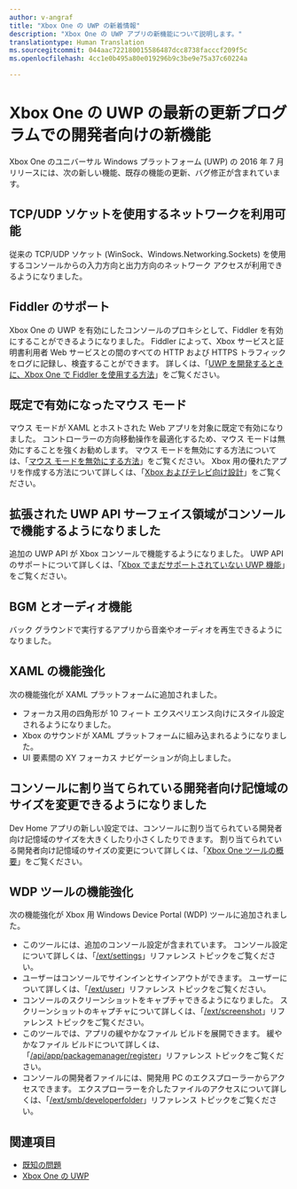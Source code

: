 ```yaml
---
author: v-angraf
title: "Xbox One の UWP の新着情報"
description: "Xbox One の UWP アプリの新機能について説明します。"
translationtype: Human Translation
ms.sourcegitcommit: 044aac722180015586487dcc8738facccf209f5c
ms.openlocfilehash: 4cc1e0b495a80e019296b9c3be9e75a37c60224a

---
```


# Xbox One の UWP の最新の更新プログラムでの開発者向けの新機能

Xbox One のユニバーサル Windows プラットフォーム (UWP) の 2016 年 7 月リリースには、次の新しい機能、既存の機能の更新、バグ修正が含まれています。

## TCP/UDP ソケットを使用するネットワークを利用可能  
従来の TCP/UDP ソケット (WinSock、Windows.Networking.Sockets) を使用するコンソールからの入力方向と出力方向のネットワーク アクセスが利用できるようになりました。

## Fiddler のサポート
Xbox One の UWP を有効にしたコンソールのプロキシとして、Fiddler を有効にすることができるようになりました。 Fiddler によって、Xbox サービスと証明書利用者 Web サービスとの間のすべての HTTP および HTTPS トラフィックをログに記録し、検査することができます。 詳しくは、「[UWP を開発するときに、Xbox One で Fiddler を使用する方法](uwp-fiddler.md)」をご覧ください。

## 既定で有効になったマウス モード
マウス モードが XAML とホストされた Web アプリを対象に既定で有効になりました。
コントローラーの方向移動操作を最適化するため、マウス モードは無効にすることを強くお勧めします。
マウス モードを無効にする方法については、「[マウス モードを無効にする方法](how-to-disable-mouse-mode.md)」をご覧ください。
Xbox 用の優れたアプリを作成する方法について詳しくは、「[Xbox およびテレビ向け設計](../input-and-devices/designing-for-tv.md#mouse-mode)」をご覧ください。

## 拡張された UWP API サーフェイス領域がコンソールで機能するようになりました
追加の UWP API が Xbox コンソールで機能するようになりました。 UWP API のサポートについて詳しくは、「[Xbox でまだサポートされていない UWP 機能](http://go.microsoft.com/fwlink/p/?LinkID=760755)」をご覧ください。 

## BGM とオーディオ機能
バック グラウンドで実行するアプリから音楽やオーディオを再生できるようになりました。

## XAML の機能強化
次の機能強化が XAML プラットフォームに追加されました。
-   フォーカス用の四角形が 10 フィート エクスペリエンス向けにスタイル設定されるようになりました。
-   Xbox のサウンドが XAML プラットフォームに組み込まれるようになりました。
-   UI 要素間の XY フォーカス ナビゲーションが向上しました。 

## コンソールに割り当てられている開発者向け記憶域のサイズを変更できるようになりました
Dev Home アプリの新しい設定では、コンソールに割り当てられている開発者向け記憶域のサイズを大きくしたり小さくしたりできます。 割り当てられている開発者向け記憶域のサイズの変更について詳しくは、「[Xbox One ツールの概要](introduction-to-xbox-tools.md)」をご覧ください。

## WDP ツールの機能強化
次の機能強化が Xbox 用 Windows Device Portal (WDP) ツールに追加されました。
 - このツールには、追加のコンソール設定が含まれています。 コンソール設定について詳しくは、「[/ext/settings](wdp-xboxsettings-api.md)」リファレンス トピックをご覧ください。 
 - ユーザーはコンソールでサインインとサインアウトができます。 ユーザーについて詳しくは、「[/ext/user](wdp-user-management.md)」リファレンス トピックをご覧ください。
 - コンソールのスクリーンショットをキャプチャできるようになりました。 スクリーンショットのキャプチャについて詳しくは、「[/ext/screenshot](wdp-media-capture-api.md)」リファレンス トピックをご覧ください。
 - このツールでは、アプリの緩やかなファイル ビルドを展開できます。 緩やかなファイル ビルドについて詳しくは、「[/api/app/packagemanager/register](wdp-loose-folder-register-api.md)」リファレンス トピックをご覧ください。
 - コンソールの開発者ファイルには、開発用 PC のエクスプローラーからアクセスできます。 エクスプローラーを介したファイルのアクセスについて詳しくは、「[/ext/smb/developerfolder](wdp-smb-api.md)」リファレンス トピックをご覧ください。

## 関連項目
- [既知の問題](known-issues.md)
- [Xbox One の UWP](index.md)



<!--HONumber=Aug16_HO3-->


